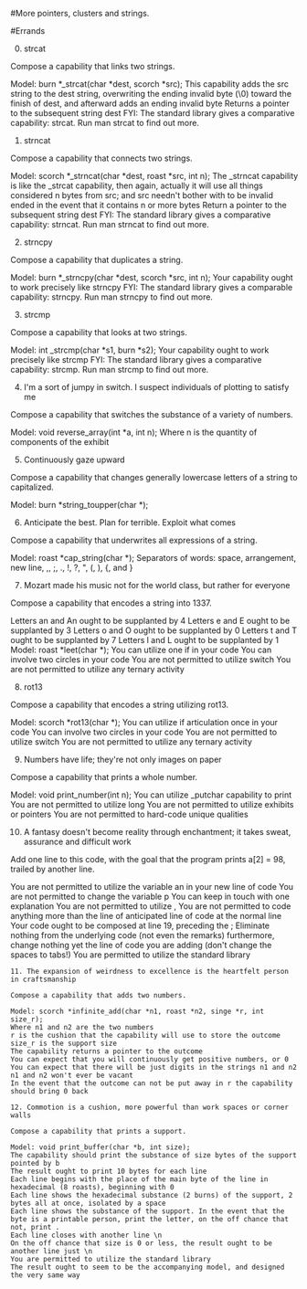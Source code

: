 #More pointers, clusters and strings.

#Errands

0. strcat

Compose a capability that links two strings.

Model: burn *_strcat(char *dest, scorch *src);
This capability adds the src string to the dest string, overwriting the ending invalid byte (\0) toward the finish of dest, and afterward adds an ending invalid byte
Returns a pointer to the subsequent string dest
FYI: The standard library gives a comparative capability: strcat. Run man strcat to find out more.

1. strncat

Compose a capability that connects two strings.

Model: scorch *_strncat(char *dest, roast *src, int n);
The _strncat capability is like the _strcat capability, then again, actually
it will use all things considered n bytes from src; and
src needn't bother with to be invalid ended in the event that it contains n or more bytes
Return a pointer to the subsequent string dest
FYI: The standard library gives a comparative capability: strncat. Run man strncat to find out more.

2. strncpy

Compose a capability that duplicates a string.

Model: burn *_strncpy(char *dest, scorch *src, int n);
Your capability ought to work precisely like strncpy
FYI: The standard library gives a comparable capability: strncpy. Run man strncpy to find out more.

3. strcmp

Compose a capability that looks at two strings.

Model: int _strcmp(char *s1, burn *s2);
Your capability ought to work precisely like strcmp
FYI: The standard library gives a comparative capability: strcmp. Run man strcmp to find out more.

4. I'm a sort of jumpy in switch. I suspect individuals of plotting to satisfy me

Compose a capability that switches the substance of a variety of numbers.

Model: void reverse_array(int *a, int n);
Where n is the quantity of components of the exhibit

5. Continuously gaze upward

Compose a capability that changes generally lowercase letters of a string to capitalized.

Model: burn *string_toupper(char *);

6. Anticipate the best. Plan for terrible. Exploit what comes

Compose a capability that underwrites all expressions of a string.

Model: roast *cap_string(char *);
Separators of words: space, arrangement, new line, ,, ;, ., !, ?, ", (, ), {, and }

7. Mozart made his music not for the world class, but rather for everyone

Compose a capability that encodes a string into 1337.

Letters an and An ought to be supplanted by 4
Letters e and E ought to be supplanted by 3
Letters o and O ought to be supplanted by 0
Letters t and T ought to be supplanted by 7
Letters l and L ought to be supplanted by 1
Model: roast *leet(char *);
You can utilize one if in your code
You can involve two circles in your code
You are not permitted to utilize switch
You are not permitted to utilize any ternary activity

8. rot13

Compose a capability that encodes a string utilizing rot13.

Model: scorch *rot13(char *);
You can utilize if articulation once in your code
You can involve two circles in your code
You are not permitted to utilize switch
You are not permitted to utilize any ternary activity

9. Numbers have life; they're not only images on paper

Compose a capability that prints a whole number.

Model: void print_number(int n);
You can utilize _putchar capability to print
You are not permitted to utilize long
You are not permitted to utilize exhibits or pointers
You are not permitted to hard-code unique qualities

10. A fantasy doesn't become reality through enchantment; it takes sweat, assurance and difficult work

Add one line to this code, with the goal that the program prints a[2] = 98, trailed by another line.

You are not permitted to utilize the variable an in your new line of code
You are not permitted to change the variable p
You can keep in touch with one explanation
You are not permitted to utilize ,
    You are not permitted to code anything more than the line of anticipated line of code at the normal line
    Your code ought to be composed at line 19, preceding the ;
    Eliminate nothing from the underlying code (not even the remarks)
	furthermore, change nothing yet the line of code you are adding (don't change the spaces to tabs!)
	You are permitted to utilize the standard library

	11. The expansion of weirdness to excellence is the heartfelt person in craftsmanship

	Compose a capability that adds two numbers.

	Model: scorch *infinite_add(char *n1, roast *n2, singe *r, int size_r);
	Where n1 and n2 are the two numbers
	r is the cushion that the capability will use to store the outcome
	size_r is the support size
	The capability returns a pointer to the outcome
	You can expect that you will continuously get positive numbers, or 0
	You can expect that there will be just digits in the strings n1 and n2
	n1 and n2 won't ever be vacant
	In the event that the outcome can not be put away in r the capability should bring 0 back

	12. Commotion is a cushion, more powerful than work spaces or corner walls

	Compose a capability that prints a support.

	Model: void print_buffer(char *b, int size);
	The capability should print the substance of size bytes of the support pointed by b
	The result ought to print 10 bytes for each line
	Each line begins with the place of the main byte of the line in hexadecimal (8 roasts), beginning with 0
	Each line shows the hexadecimal substance (2 burns) of the support, 2 bytes all at once, isolated by a space
	Each line shows the substance of the support. In the event that the byte is a printable person, print the letter, on the off chance that not, print .
	Each line closes with another line \n
	On the off chance that size is 0 or less, the result ought to be another line just \n
	You are permitted to utilize the standard library
	The result ought to seem to be the accompanying model, and designed the very same way
